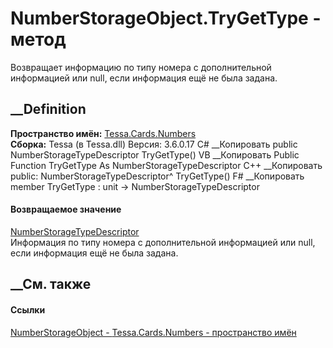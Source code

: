 # NumberStorageObject.TryGetType - метод
Возвращает информацию по типу номера с дополнительной информацией или null,
если информация ещё не была задана.
## __Definition
 **Пространство имён:** [Tessa.Cards.Numbers](N_Tessa_Cards_Numbers.htm)  
 **Сборка:** Tessa (в Tessa.dll) Версия: 3.6.0.17
C# __Копировать
     public NumberStorageTypeDescriptor TryGetType()
VB __Копировать
     Public Function TryGetType As NumberStorageTypeDescriptor
C++ __Копировать
     public:
    NumberStorageTypeDescriptor^ TryGetType()
F# __Копировать
     member TryGetType : unit -> NumberStorageTypeDescriptor 
#### Возвращаемое значение
[NumberStorageTypeDescriptor](T_Tessa_Cards_Numbers_NumberStorageTypeDescriptor.htm)  
Информация по типу номера с дополнительной информацией или null, если
информация ещё не была задана.
## __См. также
#### Ссылки
[NumberStorageObject - ](T_Tessa_Cards_Numbers_NumberStorageObject.htm)
[Tessa.Cards.Numbers - пространство имён](N_Tessa_Cards_Numbers.htm)
